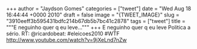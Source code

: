 
+++
author = "Jaydson Gomes"
categories = ["tweet"]
date = "Wed Aug 18 16:44:44 +0000 2010"
draft = false
image = "{TWEET_IMAGE}"
slug = "3910eeff3b595431bdfc214b67db5b7bc41c2878"
tags = ["tweet"]
title = """E neguinho quer q eu leve..."""
+++
E neguinho quer q eu leve Politica a sério. RT: @ricardobeat: #eleicoes2010 #WTF http://www.youtube.com/watch?v=9jXeLnd7nZw
